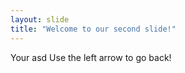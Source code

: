 ```yaml
---
layout: slide
title: "Welcome to our second slide!"
---
```

Your asd
Use the left arrow to go back!
